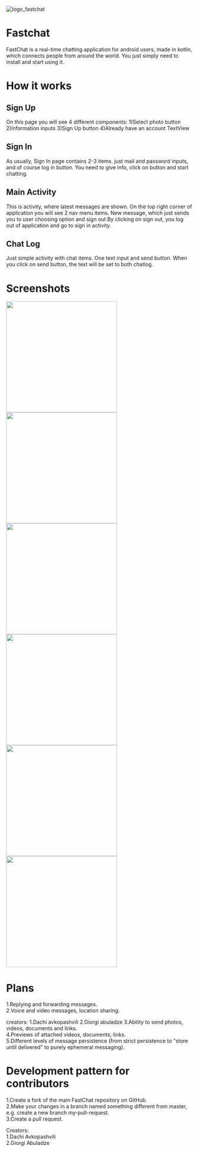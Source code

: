 ![logo_fastchat](https://user-images.githubusercontent.com/73380896/106363007-4cf2c480-633f-11eb-8453-e748b3a4ada6.png)

# **Fastchat** 
FastChat is a real-time chatting application for android users, made in kotlin, which connects people from around the world. You just simply need to install and start using it.

# **How it works** 
## Sign Up ##
On this page you will see 4 different components:
1)Select photo button
2)Information inputs
3)Sign Up button
4)Already have an account TextView

## Sign In ##
As usually, Sign In page contains 2-3 items. just mail and password inputs, and of course log in button. You need to give info, click on button and start chatting.

## Main Activity ##
This is activity, where latest messages are shown. On the top right corner of application you will see 2 nav menu items. New message, which just sends you to user choosing option and sign out.By clicking on sign out, you log out of application and go to sign in activity.

## Chat Log ##
Just simple activity with chat items. One text input and send button. When you click on send button, the text will be set to both chatlog.


# Screenshots
<img src ="https://user-images.githubusercontent.com/73380896/106363536-9395ee00-6342-11eb-958a-61b5169d6c72.png" witdh="100" height="300" /> <img src ="https://user-images.githubusercontent.com/73380896/106363538-942e8480-6342-11eb-986b-f75f6517bc58.png" witdh="100" height="300" />
<img src ="https://user-images.githubusercontent.com/73380896/106363541-94c71b00-6342-11eb-8879-cfd054383cd6.png" witdh="100" height="300" />
<img src ="https://user-images.githubusercontent.com/73380896/106363542-955fb180-6342-11eb-9f6e-2acda187a157.png" witdh="100" height="300" />
<img src ="https://user-images.githubusercontent.com/73380896/106363543-955fb180-6342-11eb-841f-f607ff76cf76.png" witdh="100" height="300" />
<img src ="https://user-images.githubusercontent.com/73380896/106363544-95f84800-6342-11eb-9321-d9b98b507831.png" witdh="100" height="300" />

# Plans
1.Replying and forwarding messages.<br />
2.Voice and video messages, location sharing.<br />

creators:
1.Dachi avkopashvili
2.Giorgi abuladze
3.Ability to send photos, videos, documents and links. <br />
4.Previews of attached videos, documents, links. <br />
5.Different levels of message persistence (from strict persistence to "store until delivered" to purely ephemeral messaging).<br />



# Development pattern for contributors

1.Create a fork of the main FastChat repository on GitHub. <br />
2.Make your changes in a branch named something different from master, e.g. create a new branch my-pull-request.<br />
3.Create a pull request.

Creators: <br />
1.Dachi Avkopashvili <br />
2.Giorgi Abuladze
